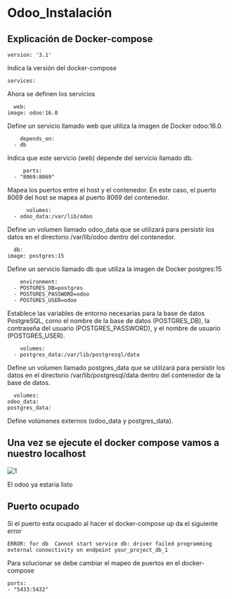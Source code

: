 # Odoo_Instalación
## Explicación de Docker-compose

  
    version: '3.1'

Indica la versión del  docker-compose

    services:
    
Ahora se definen los servicios

      web:
    image: odoo:16.0

Define un servicio llamado web que utiliza la imagen de Docker odoo:16.0.

        depends_on:
      - db
      
 Indica que este servicio (web) depende del servicio llamado db. 

         ports:
      - "8069:8069"

  Mapea los puertos entre el host y el contenedor. En este caso, el puerto 8069 del host se mapea al puerto 8069 del contenedor.

          volumes:
      - odoo_data:/var/lib/odoo
      
Define un volumen llamado odoo_data que se utilizará para persistir los datos en el directorio /var/lib/odoo dentro del contenedor.

      db:
    image: postgres:15

Define un servicio llamado db que utiliza la imagen de Docker postgres:15

        environment:
      - POSTGRES_DB=postgres
      - POSTGRES_PASSWORD=odoo
      - POSTGRES_USER=odoo

Establece las variables de entorno necesarias para la base de datos PostgreSQL, como el nombre de la base de datos (POSTGRES_DB), la contraseña del usuario (POSTGRES_PASSWORD), y el nombre de usuario (POSTGRES_USER).

        volumes:
      - postgres_data:/var/lib/postgresql/data

Define un volumen llamado postgres_data que se utilizará para persistir los datos en el directorio /var/lib/postgresql/data dentro del contenedor de la base de datos.

      volumes:
    odoo_data:
    postgres_data:

Define volúmenes externos (odoo_data y postgres_data). 


## Una vez se ejecute el docker compose vamos a nuestro localhost


![1](https://github.com/FranciscoFerreiraT/Odoo_Instalaci-n/assets/92456485/1029ae95-3ff7-44f8-871b-46236be7f50d)

El odoo ya estaria listo



## Puerto ocupado

Si el puerto esta ocupado al hacer el docker-compose up da el siguiente error

    ERROR: for db  Cannot start service db: driver failed programming external connectivity on endpoint your_project_db_1

Para solucionar se debe cambiar el mapeo de puertos en el docker-compose

    ports:
    - "5433:5432"

